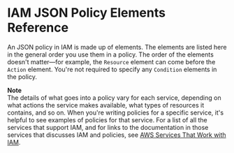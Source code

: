 # IAM JSON Policy Elements Reference<a name="reference_policies_elements"></a>

An JSON policy in IAM is made up of elements\. The elements are listed here in the general order you use them in a policy\. The order of the elements doesn't matter—for example, the `Resource` element can come before the `Action` element\. You're not required to specify any `Condition` elements in the policy\. 



**Note**  
The details of what goes into a policy vary for each service, depending on what actions the service makes available, what types of resources it contains, and so on\. When you're writing policies for a specific service, it's helpful to see examples of policies for that service\. For a list of all the services that support IAM, and for links to the documentation in those services that discusses IAM and policies, see [AWS Services That Work with IAM](reference_aws-services-that-work-with-iam.md)\.